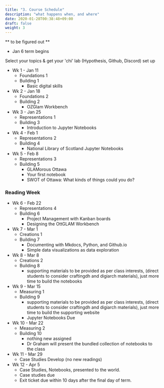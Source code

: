 ```yaml
---
title: "3. Course Schedule"
description: "what happens when, and where"
date: 2020-01-28T00:38:48+09:00
draft: false
weight: 3
---
```


** to be figured out **

+ Jan 6 term begins

Select your topics & get your 'chi' lab (Hypothesis, Github, Discord) set up

+ Wk 1 - Jan 11
	- Foundations 1
	- Building 1
		- Basic digital skills
+ Wk 2 - Jan 18
	- Foundations 2
	- Building 2
		- OZGlam Workbench
+ Wk 3 - Jan 25
	- Representations 1
	- Building 3
		- Introduction to Jupyter Notebooks
+ Wk 4 - Feb 1
	- Representations 2
	- Building 4
		- National Library of Scotland Jupyter Notebooks
+ Wk 5 - Feb 8
	- Representations 3
	- Building 5
		- GLAMorous Ottawa
		- Your first notebook
		- SWOT of Ottawa: What kinds of things could you do?

### Reading Week

+ Wk 6 - Feb 22
	- Representations 4
	- Building 6
		- Project Management with Kanban boards
		- Designing the OttGLAM Workbench
+ Wk 7 - Mar 1
	- Creations 1
	- Building 7
		- Documenting with Mkdocs, Python, and Github.io
		- Simple data visualizations as data exploration
+ Wk 8 - Mar 8
	- Creations 2
	- Building 8
		- supporting materials to be provided as per class interests, (direct students to consider craftingdh and digiarch materials), just more time to build the notebooks
+ Wk 9 - Mar 15
	- Measuring 1
	- Building 9
		- supporting materials to be provided as per class interests, (direct students to consider craftingdh and digiarch materials), just more time to build the supporting website
		- Jupyter Notebooks Due
+ Wk 10 - Mar 22
	- Measuring 2
	- Building 10
		- nothing new assigned
		- Dr Graham will present the bundled collection of notebooks to the class
+ Wk 11 - Mar 29
	- Case Studies Develop (no new readings)
+ Wk 12 - Apr 5
	- Case Studies, Notebooks, presented to the world.
	- Case studies due
	- Exit ticket due within 10 days after the final day of term.
